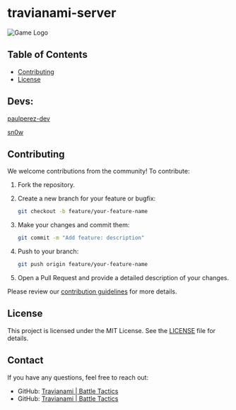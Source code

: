 # travianami-server

![Game Logo](path_to_logo_image)

## Table of Contents

- [Contributing](#contributing)
- [License](#license)


## Devs: 
[paulperez-dev](https://github.com/paulperez-dev)

[sn0w](https://github.com/erperezm)

## Contributing

We welcome contributions from the community! To contribute:

1. Fork the repository.
2. Create a new branch for your feature or bugfix:

	```bash
	git checkout -b feature/your-feature-name
	```

3. Make your changes and commit them:

	```bash
	git commit -m "Add feature: description"
	```

4. Push to your branch:

	```bash
	git push origin feature/your-feature-name
	```

5. Open a Pull Request and provide a detailed description of your changes.

Please review our [contribution guidelines](CONTRIBUTING.md) for more details.

## License

This project is licensed under the MIT License. See the [LICENSE](LICENSE) file for details.

## Contact

If you have any questions, feel free to reach out:

- GitHub: [Travianami | Battle Tactics](https://github.com/erperezm)
- GitHub: [Travianami | Battle Tactics](https://github.com/paulperez-dev)